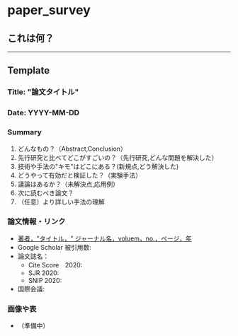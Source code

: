 # paper_survey
## これは何？


---
## Template
### Title:  "論文タイトル"　　
### Date:   YYYY-MM-DD　　
### Summary
1. どんなもの？（Abstract,Conclusion）
2. 先行研究と比べてどこがすごいの？（先行研究,どんな問題を解決した）
3. 技術や手法の"キモ"はどこにある？(新規点,どう解決した)
4. どうやって有効だと検証した？（実験手法）
5. 議論はあるか？（未解決点,応用例）
6. 次に読むべき論文？
7. （任意）より詳しい手法の理解

### 論文情報・リンク
- [著者，"タイトル，" ジャーナル名，voluem，no.，ページ，年](論文リンク)
- Google Scholar 被引用数:
- 論文誌名：
  -  Cite Score　2020:
  -  SJR 2020:
  -  SNIP 2020:
- 国際会議:

### 画像や表
- （準備中）
